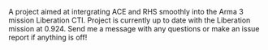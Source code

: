 A project aimed at intergrating ACE and RHS smoothly into the Arma 3 mission Liberation CTI.
Project is currently up to date with the Liberation mission at 0.924.
Send me a message with any questions or make an issue report if anything is off!